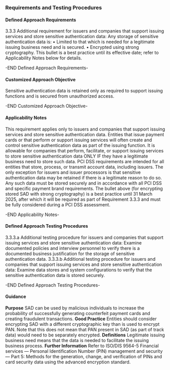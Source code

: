 ### Requirements and Testing Procedures

#### Defined Approach Requirements
3.3.3 Additional requirement for issuers and companies that support issuing services and store sensitive authentication data: Any storage of sensitive authentication data is:
• Limited to that which is needed for a legitimate issuing business need and is secured.
• Encrypted using strong cryptography. This bullet is a best practice until its effective date; refer to Applicability Notes below for details.

-END Defined Approach Requirements- 
#### Customized Approach Objective
Sensitive authentication data is retained only as required to support issuing functions and is secured from unauthorized access.

-END Customized Approach Objective- 
#### Applicability Notes
This requirement applies only to issuers and companies that support issuing services and store sensitive authentication data.
Entities that issue payment cards or that perform or support issuing services will often create and control sensitive authentication data as part of the issuing function. It is allowable for companies that perform, facilitate, or support issuing services to store sensitive authentication data ONLY IF they have a legitimate business need to store such data.
PCI DSS requirements are intended for all entities that store, process, or transmit account data, including issuers. The only exception for issuers and issuer processors is that sensitive authentication data may be retained if there is a legitimate reason to do so. Any such data must be stored securely and in accordance with all PCI DSS and specific payment brand requirements.
The bullet above (for encrypting stored SAD with strong cryptography) is a best practice until 31 March 2025, after which it will be required as part of Requirement 3.3.3 and must be fully considered during a PCI DSS assessment.

-END Applicability Notes- 
#### Defined Approach Testing Procedures
3.3.3.a Additional testing procedure for issuers and companies that support issuing services and store sensitive authentication data: Examine documented policies and interview personnel to verify there is a documented business justification for the storage of sensitive authentication data.
3.3.3.b Additional testing procedure for issuers and companies that support issuing services and store sensitive authentication data: Examine data stores and system configurations to verify that the sensitive authentication data is stored securely.

-END Defined Approach Testing Procedures- 
#### Guidance
**Purpose**
SAD can be used by malicious individuals to increase the probability of successfully generating counterfeit payment cards and creating fraudulent transactions.
**Good Practice**
Entities should consider encrypting SAD with a different cryptographic key than is used to encrypt PAN. Note that this does not mean that PAN present in SAD (as part of track data) would need to be separately encrypted.
**Definitions**
Legitimate issuing business need means that the data is needed to facilitate the issuing business process.
**Further Information**
Refer to ISO/DIS 9564-5 Financial services — Personal Identification Number (PIN) management and security — Part 5: Methods for the generation, change, and verification of PINs and card security data using the advanced encryption standard.